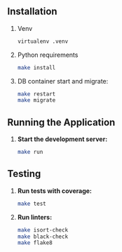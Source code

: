 
## Installation

1. Venv
    ```sh
    virtualenv .venv
    ```

2. Python requirements
    ```sh
    make install
    ```

3. DB container start and migrate:
    ```sh
    make restart
    make migrate
    ```

## Running the Application

1. **Start the development server:**
    ```sh
    make run
    ```

## Testing

1. **Run tests with coverage:**
    ```sh
    make test
    ```
2. **Run linters:**
   ```sh
   make isort-check
   make black-check
   make flake8
   ```